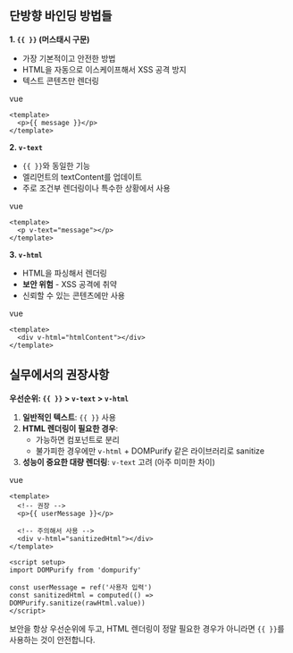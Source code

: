 ## 단방향 바인딩 방법들

**1. `{{ }}` (머스태시 구문)**

- 가장 기본적이고 안전한 방법
- HTML을 자동으로 이스케이프해서 XSS 공격 방지
- 텍스트 콘텐츠만 렌더링

vue

```vue
<template>
  <p>{{ message }}</p>
</template>
```

**2. `v-text`**

- `{{ }}`와 동일한 기능
- 엘리먼트의 textContent를 업데이트
- 주로 조건부 렌더링이나 특수한 상황에서 사용

vue

```vue
<template>
  <p v-text="message"></p>
</template>
```

**3. `v-html`**

- HTML을 파싱해서 렌더링
- **보안 위험** - XSS 공격에 취약
- 신뢰할 수 있는 콘텐츠에만 사용

vue

```vue
<template>
  <div v-html="htmlContent"></div>
</template>
```

## 실무에서의 권장사항

**우선순위: `{{ }}` > `v-text` > `v-html`**

1. **일반적인 텍스트**: `{{ }}` 사용
2. **HTML 렌더링이 필요한 경우**:
    - 가능하면 컴포넌트로 분리
    - 불가피한 경우에만 `v-html` + DOMPurify 같은 라이브러리로 sanitize
3. **성능이 중요한 대량 렌더링**: `v-text` 고려 (아주 미미한 차이)

vue

```vue
<template>
  <!-- 권장 -->
  <p>{{ userMessage }}</p>
  
  <!-- 주의해서 사용 -->
  <div v-html="sanitizedHtml"></div>
</template>

<script setup>
import DOMPurify from 'dompurify'

const userMessage = ref('사용자 입력')
const sanitizedHtml = computed(() => DOMPurify.sanitize(rawHtml.value))
</script>
```

보안을 항상 우선순위에 두고, HTML 렌더링이 정말 필요한 경우가 아니라면 `{{ }}`를 사용하는 것이 안전합니다.